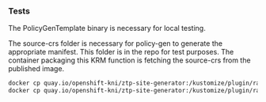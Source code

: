 ### Tests

The PolicyGenTemplate binary is necessary for local testing.

The source-crs folder is necessary for policy-gen to generate the appropriate manifest. This folder is in the repo for test purposes. The container packaging this KRM function is fetching the source-crs from the published image.

```bash
docker cp quay.io/openshift-kni/ztp-site-generator:/kustomize/plugin/ran.openshift.io/v1/policygentemplate/source-crs /usr/local/bin/source-crs
docker cp quay.io/openshift-kni/ztp-site-generator:/kustomize/plugin/ran.openshift.io/v1/policygentemplate/PolicyGenTemplate /usr/local/bin/PolicyGenTemplate
```